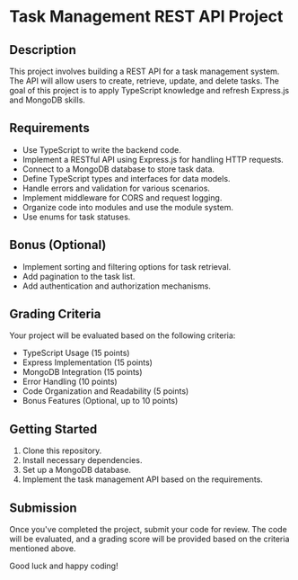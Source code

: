 # Task Management REST API Project

## Description

This project involves building a REST API for a task management system. The API will allow users to create, retrieve, update, and delete tasks. The goal of this project is to apply TypeScript knowledge and refresh Express.js and MongoDB skills.

## Requirements

- Use TypeScript to write the backend code.
- Implement a RESTful API using Express.js for handling HTTP requests.
- Connect to a MongoDB database to store task data.
- Define TypeScript types and interfaces for data models.
- Handle errors and validation for various scenarios.
- Implement middleware for CORS and request logging.
- Organize code into modules and use the module system.
- Use enums for task statuses.

## Bonus (Optional)

- Implement sorting and filtering options for task retrieval.
- Add pagination to the task list.
- Add authentication and authorization mechanisms.

## Grading Criteria

Your project will be evaluated based on the following criteria:

- TypeScript Usage (15 points)
- Express Implementation (15 points)
- MongoDB Integration (15 points)
- Error Handling (10 points)
- Code Organization and Readability (5 points)
- Bonus Features (Optional, up to 10 points)

## Getting Started

1. Clone this repository.
2. Install necessary dependencies.
3. Set up a MongoDB database.
4. Implement the task management API based on the requirements.

## Submission

Once you've completed the project, submit your code for review. The code will be evaluated, and a grading score will be provided based on the criteria mentioned above.

Good luck and happy coding!
